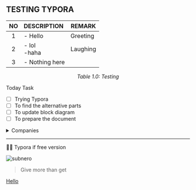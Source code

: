 ## TESTING TYPORA



|  NO  | DESCRIPTION     | REMARK   |
| :--: | :-------------- | -------- |
|  1   | - Hello         | Greeting |
|  2   | - lol<br> -haha | Laughing |
|  3   | - Nothing here  |          |

<p align=center><em>Table 1.0: Testing</em></p>



Today Task

- [ ] Trying Typora
- [ ] To find the alternative parts
- [ ] To update block diagram
- [ ] To prepare the document

<details>
  <summary>Companies</summary>
  - Subnero<br>
  - Fizix<br>
  - GTS Electronic<br>
  - Rextec System<br>
</details>


------

🥰😍 Typora if free version

![subnero](/Users/soe/Pictures/subnero.png)

> Give more than get



<u>Hello</u>


